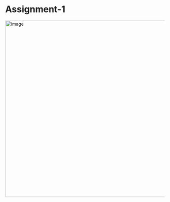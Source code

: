 # Assignment-1
<img width="559" alt="image" src="https://user-images.githubusercontent.com/73169815/200144096-0ba89cea-90fd-406e-90d8-c5eea412c118.png">
